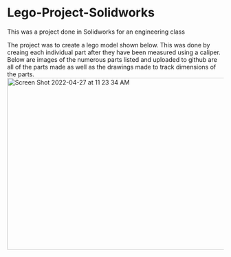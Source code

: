 # Lego-Project-Solidworks
This was a project done in Solidworks for an engineering class 

The project was to create a lego model shown below. This was done by creaing each individual part after they have been measured using a caliper. Below are images of the numerous parts listed and uploaded to github are all of the parts made as well as the drawings made to track dimensions of the parts.
<img width="1088" alt="Screen Shot 2022-04-27 at 11 23 34 AM" src="https://user-images.githubusercontent.com/24465754/165556219-ad8659a0-391f-4387-9f8f-1519f0441cb4.png" width="200" height="400">
